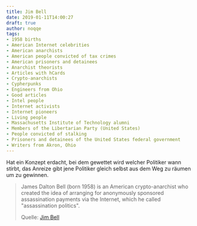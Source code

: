 ```yaml
---
title: Jim Bell
date: 2019-01-11T14:00:27
draft: true
author: noqqe
tags:
- 1958 births
- American Internet celebrities
- American anarchists
- American people convicted of tax crimes
- American prisoners and detainees
- Anarchist theorists
- Articles with hCards
- Crypto-anarchists
- Cypherpunks
- Engineers from Ohio
- Good articles
- Intel people
- Internet activists
- Internet pioneers
- Living people
- Massachusetts Institute of Technology alumni
- Members of the Libertarian Party (United States)
- People convicted of stalking
- Prisoners and detainees of the United States federal government
- Writers from Akron, Ohio
---
```


Hat ein Konzept erdacht, bei dem gewettet wird welcher Politiker wann stirbt,
das Anreize gibt jene Politiker gleich selbst aus dem Weg zu räumen um zu
gewinnen.

> James Dalton Bell (born 1958) is an American crypto-anarchist who created the
> idea of arranging for anonymously sponsored assassination payments via the
> Internet, which he called "assassination politics".
>
> Quelle: [Jim Bell](https://en.wikipedia.org/wiki/Jim_Bell#)
